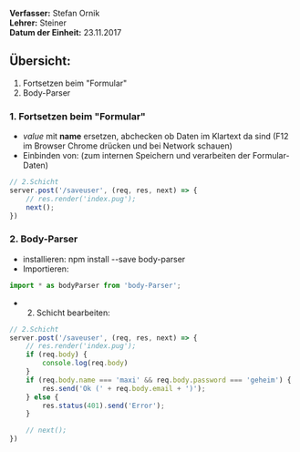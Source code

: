 **Verfasser:** Stefan Ornik   
**Lehrer:** Steiner   
**Datum der Einheit:** 23.11.2017
   
## Übersicht: 

1. Fortsetzen beim "Formular"
2. Body-Parser 


### 1. Fortsetzen beim "Formular"
- _value_ mit **name** ersetzen, abchecken ob Daten im Klartext da sind (F12 im Browser Chrome drücken und bei Network schauen)
- Einbinden von: (zum internen Speichern und verarbeiten der Formular-Daten)
```javascript
// 2.Schicht
server.post('/saveuser', (req, res, next) => {
    // res.render('index.pug');
    next();
})
```




### 2. Body-Parser
- installieren: npm install --save body-parser
- Importieren:
```javascript 
import * as bodyParser from 'body-Parser';
```
- 2. Schicht bearbeiten:
```javascript
// 2.Schicht
server.post('/saveuser', (req, res, next) => {
    // res.render('index.pug');
    if (req.body) {
        console.log(req.body)
    }
    if (req.body.name === 'maxi' && req.body.password === 'geheim') {
        res.send('Ok (' + req.body.email + ')');
    } else {
        res.status(401).send('Error');
    }

    // next();
})
```




